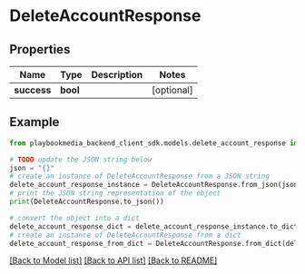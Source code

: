 # DeleteAccountResponse


## Properties

Name | Type | Description | Notes
------------ | ------------- | ------------- | -------------
**success** | **bool** |  | [optional] 

## Example

```python
from playbookmedia_backend_client_sdk.models.delete_account_response import DeleteAccountResponse

# TODO update the JSON string below
json = "{}"
# create an instance of DeleteAccountResponse from a JSON string
delete_account_response_instance = DeleteAccountResponse.from_json(json)
# print the JSON string representation of the object
print(DeleteAccountResponse.to_json())

# convert the object into a dict
delete_account_response_dict = delete_account_response_instance.to_dict()
# create an instance of DeleteAccountResponse from a dict
delete_account_response_from_dict = DeleteAccountResponse.from_dict(delete_account_response_dict)
```
[[Back to Model list]](../README.md#documentation-for-models) [[Back to API list]](../README.md#documentation-for-api-endpoints) [[Back to README]](../README.md)


